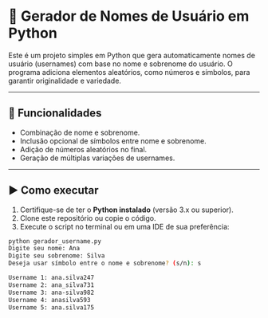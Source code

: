 # 🧠 Gerador de Nomes de Usuário em Python

Este é um projeto simples em Python que gera automaticamente nomes de usuário (usernames) com base no nome e sobrenome do usuário. O programa adiciona elementos aleatórios, como números e símbolos, para garantir originalidade e variedade.

---

## 📌 Funcionalidades

- Combinação de nome e sobrenome.
- Inclusão opcional de símbolos entre nome e sobrenome.
- Adição de números aleatórios no final.
- Geração de múltiplas variações de usernames.

---

## ▶️ Como executar

1. Certifique-se de ter o **Python instalado** (versão 3.x ou superior).
2. Clone este repositório ou copie o código.
3. Execute o script no terminal ou em uma IDE de sua preferência:

```bash
python gerador_username.py
Digite seu nome: Ana
Digite seu sobrenome: Silva
Deseja usar símbolo entre o nome e sobrenome? (s/n): s

Username 1: ana.silva247
Username 2: ana_silva731
Username 3: ana-silva982
Username 4: anasilva593
Username 5: ana.silva175
